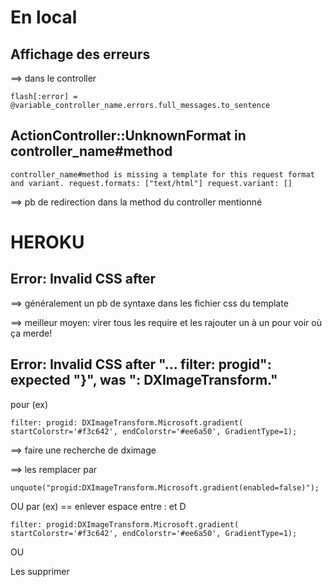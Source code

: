 # En local

## Affichage des erreurs

==> dans le controller

	flash[:error] = @variable_controller_name.errors.full_messages.to_sentence


## ActionController::UnknownFormat in controller_name#method

	controller_name#method is missing a template for this request format and variant. request.formats: ["text/html"] request.variant: []

==> pb de redirection dans la method du controller mentionné


# HEROKU

## Error: Invalid CSS after

==> généralement un pb de syntaxe dans les fichier css du template

==> meilleur moyen: virer tous les require et les rajouter un à un pour voir où ça merde!

## Error: Invalid CSS after "... filter: progid": expected "}", was ": DXImageTransform."

pour (ex)

	filter: progid: DXImageTransform.Microsoft.gradient( startColorstr='#f3c642', endColorstr='#ee6a50', GradientType=1);

==> faire une recherche de dximage

==> les remplacer par 

	unquote("progid:DXImageTransform.Microsoft.gradient(enabled=false)");

OU par (ex) == enlever espace entre : et D

	filter: progid:DXImageTransform.Microsoft.gradient( startColorstr='#f3c642', endColorstr='#ee6a50', GradientType=1);

OU

Les supprimer